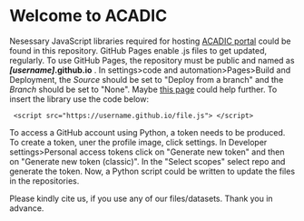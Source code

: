 # Welcome to ACADIC

Nesessary JavaScript libraries required for hosting [ACADIC portal](https://acadic.org) could be found in this repository. 
GitHub Pages enable .js files to get updated, regularly. To use GitHub Pages, the repository must be public and named as ***[username]*.github.io** . 
In settings>code and automation>Pages>Build and Deployment, the *Source* should be set to "Deploy from a branch" and the *Branch* should be set to "None". Maybe [this page](https://docs.github.com/en/pages/quickstart) could help further. To insert the library use the code below:

`  <script src="https://username.github.io/file.js"> </script>  `

To access a GitHub account using Python, a token needs to be produced. To create a token, uner the profile image, click settings. 
In Developer settings>Personal access tokens click on "Generate new token" and then on "Generate new token (classic)". 
In the "Select scopes" select repo and generate the token.  Now, a Python script could be written to update the files in the repositories.

Please kindly cite us, if you use any of our files/datasets. Thank you in advance.
